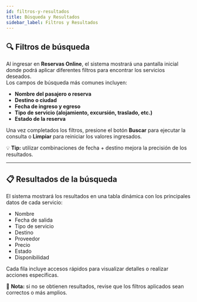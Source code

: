 ```yaml
---
id: filtros-y-resultados
title: Búsqueda y Resultados
sidebar_label: Filtros y Resultados
---
```


## 🔍 Filtros de búsqueda

Al ingresar en **Reservas Online**, el sistema mostrará una pantalla inicial donde podrá aplicar diferentes filtros para encontrar los servicios deseados.  
Los campos de búsqueda más comunes incluyen:

- **Nombre del pasajero o reserva**  
- **Destino o ciudad**  
- **Fecha de ingreso y egreso**  
- **Tipo de servicio (alojamiento, excursión, traslado, etc.)**  
- **Estado de la reserva**

Una vez completados los filtros, presione el botón **Buscar** para ejecutar la consulta o **Limpiar** para reiniciar los valores ingresados.

💡 **Tip:** utilizar combinaciones de fecha + destino mejora la precisión de los resultados.

<!-- ![Pantalla de filtros](../../static/img/reservas-online/general/filtros.png) -->

---

## 📋 Resultados de la búsqueda

El sistema mostrará los resultados en una tabla dinámica con los principales datos de cada servicio:

- Nombre  
- Fecha de salida  
- Tipo de servicio  
- Destino  
- Proveedor  
- Precio  
- Estado  
- Disponibilidad  

Cada fila incluye accesos rápidos para visualizar detalles o realizar acciones específicas.

<!-- ![Resultados de búsqueda](../../static/img/reservas-online/general/resultados.png) -->

💬 **Nota:** si no se obtienen resultados, revise que los filtros aplicados sean correctos o más amplios.

